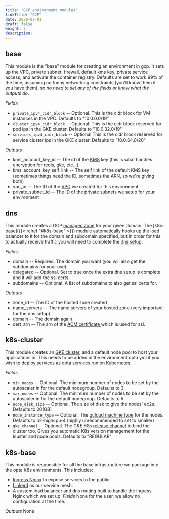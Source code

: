 ```yaml
---
title: "GCP environment modules"
linkTitle: "GCP"
date: 2020-02-01
draft: false
weight: 2
description:
---
```


## base
This module is the "base" module for creating an environment in gcp. It sets up the VPC, private subnet, firewall, 
default kms key, private service access, and activate the container registry. Defaults are set to work 99% of the time, assuming no funny 
networking constraints (you'll know them if you have them), so _no need to set any of the fields or know what the outputs do_.

*Fields*
* `private_ipv4_cidr_block` -- Optional. This is the cidr block for VM instances in the VPC. Defaults to "10.0.0.0/19"
* `cluster_ipv4_cidr_block` -- Optional. This is the cidr block reserved for pod ips in the GKE cluster. Defaults to "10.0.32.0/19"
* `services_ipv4_cidr_block` -- Optional This is the cidr block reserved for service cluster ips in the GKE cluster. Defaults to "10.0.64.0/20"

*Outputs*
* kms_account_key_id -- The id of the [KMS](https://cloud.google.com/security-key-management) key (this is what handles 
  encryption for redis, gke, etc...)
* kms_account_key_self_link -- The self link of the default
  KMS key (sometimes things need the ID, sometimes the ARN, so we're giving both)
* vpc_id -- The ID of the [VPC](https://cloud.google.com/vpc/docs/vpc) we created for this environment
* private_subnet_id -- The ID of the private [subnets](https://cloud.google.com/vpc/docs/vpc#subnet-ranges)
  we setup for your environment

## dns
This module creates a GCP [managed zone](https://cloud.google.com/dns/docs/zones) for
your given domain. The [k8s-base]({{< relref "#k8s-base" >}}) module automatically hooks up the load balancer to it
for the domain and subdomain specified, but in order for this to actually receive traffic you will need to complete
the [dns setup](/miscellaneous/ingress).

*Fields*
* domain -- Required. The domain you want (you will also get the subdomains for your use)
* delegated -- Optional. Set to true once the extra dns setup is complete and it will add the ssl certs.
* subdomains -- Optional. A list of subdomains to also get ssl certs for.

*Outputs*
* zone_id -- The ID of the hosted zone created
* name_servers -- The name servers of your hosted zone (very important for the dns setup)
* domain -- The domain again
* cert_arn -- The arn of the [ACM certificate ](https://docs.aws.amazon.com/acm/latest/userguide/acm-overview.html) which
  is used for ssl.

## k8s-cluster
This module creates an [GKE cluster](https://cloud.google.com/kubernetes-engine/docs/concepts/kubernetes-engine-overview), and a default
node pool to host your applications in. This needs to be added in the environment opta yml if you wish to deploy services
as opta services run on Kubernetes.

*Fields*
* `min_nodes` -- Optional. The minimum number of nodes to be set by the autoscaler in for the default nodegroup. Defaults to 3.
* `max_nodes` -- Optional. The minimum number of nodes to be set by the autoscaler in for the default nodegroup. Defaults to 5.
* `node_disk_size` -- Optional. The size of disk to give the nodes' ec2s. Defaults to 20(GB)
* `node_instance_type` -- Optional. The [gcloud machine type](https://cloud.google.com/compute/docs/machine-types) for the nodes. Defaults
  to n2-highcpu-4 (highly unrecommended to set to smaller)
* `gke_channel` -- Optional. The GKE K8s [release channel](https://cloud.google.com/kubernetes-engine/docs/concepts/release-channels)
  to bind the cluster too. Gives you automatic K8s version management for the lcuster and node pools. Defaults to "REGULAR"


## k8s-base
This module is responsible for all the base infrastructure we package into the opta K8s environments. This includes:
* [Ingress Nginx](https://github.com/kubernetes/ingress-nginx) to expose services to the public
* [Linkerd](https://linkerd.io/) as our service mesh.
* A custom load balancer and dns routing built to handle the Ingress Nginx which we set up. 
*Fields*
None for the user, we allow no configuration at the time.

*Outputs*
None
